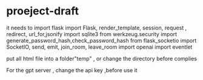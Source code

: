 # proeject-draft
it needs to import flask import Flask, render_template, session, request , redirect, url_for,jsonify
import sqlite3
from werkzeug.security import generate_password_hash,check_password_hash
from flask_socketio import SocketIO, send, emit, join_room, leave_room
import openai
import eventlet


put all html file into a folder"temp" , or change the directory before complies

For the gpt server ,  change the api key ,before use it
